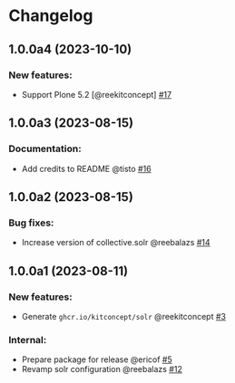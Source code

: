 # Changelog

<!--
   You should *NOT* be adding new change log entries to this file.
   You should create a file in the news directory instead.
   For helpful instructions, please see:
   https://github.com/plone/plone.releaser/blob/master/ADD-A-NEWS-ITEM.rst
-->

<!-- towncrier release notes start -->

## 1.0.0a4 (2023-10-10)


### New features:

- Support Plone 5.2 [@reekitconcept] [#17](https://github.com/kitconcept/kitconcept.solr/issues/17)


## 1.0.0a3 (2023-08-15)


### Documentation:

- Add credits to README @tisto [#16](https://github.com/kitconcept/kitconcept.solr/issues/16)


## 1.0.0a2 (2023-08-15)


### Bug fixes:

- Increase version of collective.solr @reebalazs [#14](https://github.com/kitconcept/kitconcept.solr/issues/14)


## 1.0.0a1 (2023-08-11)


### New features:

- Generate `ghcr.io/kitconcept/solr` @reekitconcept [#3](https://github.com/kitconcept/kitconcept.solr/issues/3)


### Internal:

- Prepare package for release @ericof [#5](https://github.com/kitconcept/kitconcept.solr/issues/5)
- Revamp solr configuration @reebalazs [#12](https://github.com/kitconcept/kitconcept.solr/issues/12)
